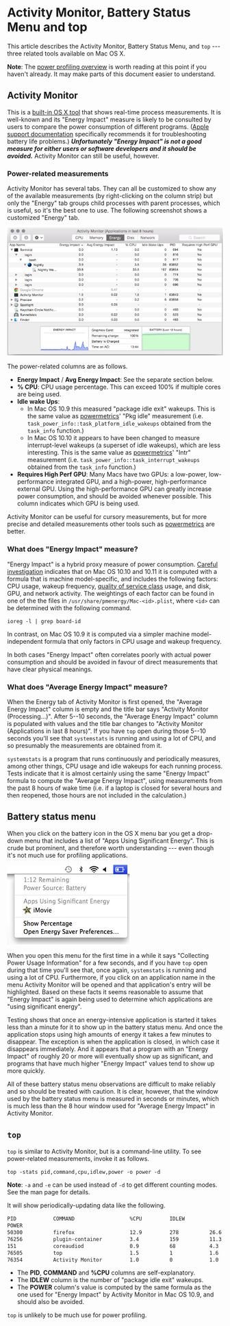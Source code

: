 # Activity Monitor, Battery Status Menu and top

This article describes the Activity Monitor, Battery Status Menu, and
`top` --- three related tools available on Mac OS X.

**Note**: The [power profiling overview](power_profiling_overview.md) is
worth reading at this point if you haven't already. It may make parts
of this document easier to understand.

## Activity Monitor

This is a [built-in OS X tool](https://support.apple.com/en-au/HT201464)
that shows real-time process measurements. It is well-known and its
"Energy Impact" measure is likely to be consulted by users to compare
the power consumption of different programs. ([Apple support
documentation](https://support.apple.com/en-au/HT202776) specifically
recommends it for troubleshooting battery life problems.)
***Unfortunately "Energy Impact" is not a good measure for either
users or software developers and it should be avoided.*** Activity
Monitor can still be useful, however.

### Power-related measurements

Activity Monitor has several tabs. They can all be customized to show
any of the available measurements (by right-clicking on the column
strip) but only the "Energy" tab groups child processes with parent
processes, which is useful, so it's the best one to use. The following
screenshot shows a customized "Energy" tab.

![](img/ActMon-Energy.png)

The power-related columns are as follows.

-   **Energy Impact** / **Avg Energy Impact**: See the separate section
    below.
-   **% CPU**: CPU usage percentage. This can exceed 100% if multiple
    cores are being used.
-   **Idle wake Ups**:
    -   In Mac OS 10.9 this measured "package idle exit" wakeups. This
        is the same value as
        [powermetrics](/powermetrics.md)'
        "Pkg idle" measurement (i.e.
        `task_power_info::task_platform_idle_wakeups` obtained from the
        `task_info` function.)
    -   In Mac OS 10.10 it appears to have been changed to measure
        interrupt-level wakeups (a superset of idle wakeups), which are
        less interesting. This is the same value as
        [powermetrics](/powermetrics.md)'
        "Intr" measurement (i.e.
        `task_power_info::task_interrupt_wakeups` obtained from the
        `task_info` function.)
-   **Requires High Perf GPU**: Many Macs have two GPUs: a low-power,
    low-performance integrated GPU, and a high-power, high-performance
    external GPU. Using the high-performance GPU can greatly increase
    power consumption, and should be avoided whenever possible. This
    column indicates which GPU is being used.

Activity Monitor can be useful for cursory measurements, but for more
precise and detailed measurements other tools such as
[powermetrics](/powermetrics.md) are better.

### What does "Energy Impact" measure?

"Energy Impact" is a hybrid proxy measure of power consumption.
[Careful
investigation](https://blog.mozilla.org/nnethercote/2015/08/26/what-does-the-os-x-activity-monitors-energy-impact-actually-measure/)
indicates that on Mac OS 10.10 and 10.11 it is computed with a formula
that is machine model-specific, and includes the following factors: CPU
usage, wakeup frequency, [quality of service
class](https://developer.apple.com/library/prerelease/mac/documentation/Performance/Conceptual/power_efficiency_guidelines_osx/PrioritizeWorkAtTheTaskLevel.html)
usage, and disk, GPU, and network activity. The weightings of each
factor can be found in one of the the files in
`/usr/share/pmenergy/Mac-<id>.plist`, where `<id>` can be determined
with the following command.

    ioreg -l | grep board-id

In contrast, on Mac OS 10.9 it is computed via a simpler machine
model-independent formula that only factors in CPU usage and wakeup
frequency.

In both cases "Energy Impact" often correlates poorly with actual
power consumption and should be avoided in favour of direct measurements
that have clear physical meanings.

### What does "Average Energy Impact" measure?

When the Energy tab of Activity Monitor is first opened, the "Average
Energy Impact" column is empty and the title bar says "Activity
Monitor (Processing\...)". After 5--10 seconds, the "Average Energy
Impact" column is populated with values and the title bar changes to
"Activity Monitor (Applications in last 8 hours)". If you have `top`
open during those 5--10 seconds you'll see that `systemstats` is
running and using a lot of CPU, and so presumably the measurements are
obtained from it.

`systemstats` is a program that runs continuously and periodically
measures, among other things, CPU usage and idle wakeups for each
running process. Tests indicate that it is almost certainly using the
same "Energy Impact" formula to compute the "Average Energy Impact",
using measurements from the past 8 hours of wake time (i.e. if a laptop
is closed for several hours and then reopened, those hours are not
included in the calculation.)

## Battery status menu

When you click on the battery icon in the OS X menu bar you get a
drop-down menu that includes a list of "Apps Using Significant Energy".
This is crude but prominent, and therefore worth understanding --- even
though it's not much use for profiling applications.

![Screenshot of the OS X battery statusmenu](img/battery-status-menu.png)

When you open this menu for the first time in a while it says
"Collecting Power Usage Information" for a few seconds, and if you have
`top` open during that time you'll see that, once again, `systemstats`
is running and using a lot of CPU. Furthermore, if you click on an
application name in the menu Activity Monitor will be opened and that
application's entry will be highlighted. Based on these facts it seems
reasonable to assume that "Energy Impact" is again being used to
determine which applications are "using significant energy".

Testing shows that once an energy-intensive application is started it
takes less than a minute for it to show up in the battery status menu.
And once the application stops using high amounts of energy it takes a
few minutes to disappear. The exception is when the application is
closed, in which case it disappears immediately. And it appears that a
program with an "Energy Impact" of roughly 20 or more will eventually
show up as significant, and programs that have much higher "Energy
Impact" values tend to show up more quickly.

All of these battery status menu observations are difficult to make
reliably and so should be treated with caution. It is clear, however,
that the window used by the battery status menu is measured in seconds
or minutes, which is much less than the 8 hour window used for "Average
Energy Impact" in Activity Monitor.

## `top`

`top` is similar to Activity Monitor, but is a command-line utility. To
see power-related measurements, invoke it as follows.

```
top -stats pid,command,cpu,idlew,power -o power -d
```

**Note**: `-a` and `-e` can be used instead of `-d` to get different
counting modes. See the man page for details.

It will show periodically-updating data like the following.

    PID            COMMAND                  %CPU         IDLEW        POWER
    50300          firefox                  12.9         278          26.6
    76256          plugin-container         3.4          159          11.3
    151            coreaudiod               0.9          68           4.3
    76505          top                      1.5          1            1.6
    76354          Activity Monitor         1.0          0            1.0

-   The **PID**, **COMMAND** and **%CPU** columns are self-explanatory.
-   The **IDLEW** column is the number of "package idle exit" wakeups.
-   The **POWER** column's value is computed by the same formula as the
    one used for "Energy Impact" by Activity Monitor in Mac OS 10.9,
    and should also be avoided.

`top` is unlikely to be much use for power profiling.
